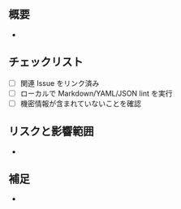 ## 概要
- 

## チェックリスト
- [ ] 関連 Issue をリンク済み
- [ ] ローカルで Markdown/YAML/JSON lint を実行
- [ ] 機密情報が含まれていないことを確認

## リスクと影響範囲
- 

## 補足
- 
